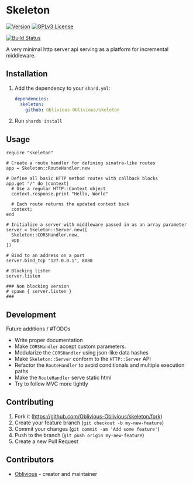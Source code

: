 # Skeleton

[![Version](https://img.shields.io/badge/version-0.2.1-orange)](https://github.com/Oblivious-Oblivious/Skeleton/releases/latest)
[![GPLv3 License](https://img.shields.io/badge/license-GPL%20v3-yellow.svg)](./COPYING) 

[![Build Status](https://travis-ci.org/Oblivious-Oblivious/Skeleton.svg?branch=master)](https://travis-ci.com/github/Oblivious-Oblivious/Skeleton)

A very minimal http server api serving as a platform for incremental middleware.

## Installation

1. Add the dependency to your `shard.yml`:

   ```yaml
   dependencies:
     skeleton:
       github: Oblivious-Oblivious/skeleton
   ```

2. Run `shards install`

## Usage

```crystal
require "skeleton"

# Create a route handler for defining sinatra-like routes
app = Skeleton::RouteHandler.new

# Define all basic HTTP method routes with callback blocks
app.get "/" do |context|
  # Use a regular HTTP::Context object
  context.response.print "Hello, World"

  # Each route returns the updated context back
  context;
end

# Initialize a server with middleware passed in as an array parameter
server = Skeleton::Server.new([
  Skeleton::CORSHandler.new,
  app
])

# Bind to an address on a port
server.bind_tcp "127.0.0.1", 8080

# Blocking listen
server.listen

### Non blocking version
# spawn { server.listen }
###

```

## Development

Future additions / #TODOs

* Write proper documentation
* Make `CORSHandler` accept custom parameters.
* Modularize the `CORSHandler` using json-like data hashes
* Make `Skeleton::Server` conform to the `HTTP::Server` API
* Refactor the `RouteHandler` to avoid conditionals and multiple execution paths
* Make the `RouteHandler` serve static html
* Try to follow MVC more tightly

## Contributing

1. Fork it (<https://github.com/Oblivious-Oblivious/skeleton/fork>)
2. Create your feature branch (`git checkout -b my-new-feature`)
3. Commit your changes (`git commit -am 'Add some feature'`)
4. Push to the branch (`git push origin my-new-feature`)
5. Create a new Pull Request

## Contributors

- [Oblivious](https://github.com/Oblivious-Oblivious) - creator and maintainer
